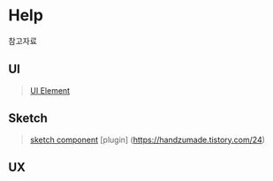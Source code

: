 # Help
참고자료


## UI
>[UI Element](https://bi.spoqa.com/ui.html)

## Sketch
>[sketch component](https://tech.socarcorp.kr/design/2020/07/31/component-01.html) 
>[plugin] (https://handzumade.tistory.com/24)

## UX

